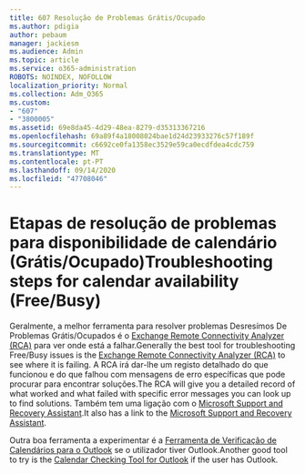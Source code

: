 ```yaml
---
title: 607 Resolução de Problemas Grátis/Ocupado
ms.author: pdigia
author: pebaum
manager: jackiesm
ms.audience: Admin
ms.topic: article
ms.service: o365-administration
ROBOTS: NOINDEX, NOFOLLOW
localization_priority: Normal
ms.collection: Adm_O365
ms.custom:
- "607"
- "3800005"
ms.assetid: 69e8da45-4d29-48ea-8279-d35313367216
ms.openlocfilehash: 69a89f4a18008024bae1d24d23933276c57f189f
ms.sourcegitcommit: c6692ce0fa1358ec3529e59ca0ecdfdea4cdc759
ms.translationtype: MT
ms.contentlocale: pt-PT
ms.lasthandoff: 09/14/2020
ms.locfileid: "47708046"
---
```

# <a name="troubleshooting-steps-for-calendar-availability-freebusy"></a><span data-ttu-id="b16b1-102">Etapas de resolução de problemas para disponibilidade de calendário (Grátis/Ocupado)</span><span class="sxs-lookup"><span data-stu-id="b16b1-102">Troubleshooting steps for calendar availability (Free/Busy)</span></span>

<span data-ttu-id="b16b1-103">Geralmente, a melhor ferramenta para resolver problemas Desresímos De Problemas Grátis/Ocupados é o [Exchange Remote Connectivity Analyzer (RCA)](https://testconnectivity.microsoft.com/Default.aspx?testId=freeBusy) para ver onde está a falhar.</span><span class="sxs-lookup"><span data-stu-id="b16b1-103">Generally the best tool for troubleshooting Free/Busy issues is the [Exchange Remote Connectivity Analyzer (RCA)](https://testconnectivity.microsoft.com/Default.aspx?testId=freeBusy) to see where it is failing.</span></span> <span data-ttu-id="b16b1-104">A RCA irá dar-lhe um registo detalhado do que funcionou e do que falhou com mensagens de erro específicas que pode procurar para encontrar soluções.</span><span class="sxs-lookup"><span data-stu-id="b16b1-104">The RCA will give you a detailed record of what worked and what failed with specific error messages you can look up to find solutions.</span></span> <span data-ttu-id="b16b1-105">Também tem uma ligação com o [Microsoft Support and Recovery Assistant](https://diagnostics.office.com/).</span><span class="sxs-lookup"><span data-stu-id="b16b1-105">It also has a link to the [Microsoft Support and Recovery Assistant](https://diagnostics.office.com/).</span></span>

<span data-ttu-id="b16b1-106">Outra boa ferramenta a experimentar é a [Ferramenta de Verificação de Calendários para o Outlook](https://www.microsoft.com/download/details.aspx?id=28786) se o utilizador tiver Outlook.</span><span class="sxs-lookup"><span data-stu-id="b16b1-106">Another good tool to try is the [Calendar Checking Tool for Outlook](https://www.microsoft.com/download/details.aspx?id=28786) if the user has Outlook.</span></span>
